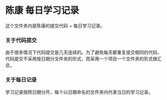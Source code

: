 # 陈康 每日学习记录
这个文件夹内是陈康的提交代码 + 每日学习记录。

### 关于代码提交
由于很多情况下代码提交是几天连续的。为了避免每天都重复提交相同的代码，
代码提交不采用按日期分文件夹的形式，而采用一个项目一个文件夹的形式做汇总。

### 关于每日记录
学习记录按照日期分开，每个以日期命名的文件夹内代表当日的学习记录。
